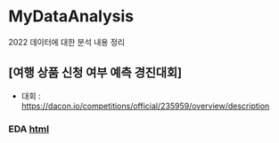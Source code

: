 # MyDataAnalysis
2022 데이터에 대한 분석 내용 정리

## [여행 상품 신청 여부 예측 경진대회]
* 대회 : https://dacon.io/competitions/official/235959/overview/description
### EDA [html]()
